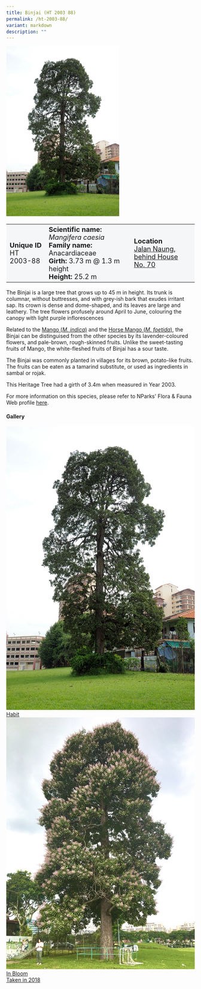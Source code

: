 ```yaml
---
title: Binjai (HT 2003 88)
permalink: /ht-2003-88/
variant: markdown
description: ""
---
```

<div class="isomer-image-wrapper">
<img style="width: 60%" src="/images/Heritage_trees_photos/mangcae_ht2003-88_habit.jpg">
</div><table style="minWidth: 100px; font-size: 18px; background: #F4F6F7">
<tbody><tr>
<td rowspan="1" colspan="1">
<strong>Unique ID</strong>
<br>HT 2003-88
</td>
<td rowspan="1" colspan="1">
	<strong>Scientific name:</strong> <em>Mangifera caesia</em>
<br><strong>Family name: </strong>Anacardiaceae
<br><strong>Girth: </strong>3.73 m @ 1.3 m height
<br><strong>Height: </strong>25.2 m
</td>
<td rowspan="1" colspan="1">
<strong>Location</strong><a href="https://www.onemap.gov.sg/?lat=1.3691729999971403&amp;lng=103.89223899999831">
 <br>Jalan Naung, behind House<br>No. 70</a>
</td>
</tr>
</tbody>
</table>
<p>The Binjai is a large tree that grows up to 45 m in height. Its trunk is columnar, without buttresses, and with grey-ish bark that exudes irritant sap.
Its crown is dense and dome-shaped, and its leaves are large and leathery. The tree flowers profusely around April to June, colouring the canopy with light purple inflorescences</p>

<p>Related to the <a href="https://www.nparks.gov.sg/florafaunaweb/flora/3/0/3013">Mango (<em>M. indica</em>)</a> and the <a href="https://www.nparks.gov.sg/florafaunaweb/flora/3/0/3012">Horse Mango (<em>M. foetida</em>)</a>, the Binjai can be distinguised from the other species by its lavender-coloured flowers, and pale-brown, rough-skinned fruits. Unlike the sweet-tasting fruits of Mango, the white-fleshed fruits of Binjai has a sour taste.</p> 
 
<p>The Binjai was commonly planted in villages for its brown, potato-like fruits. The fruits can be eaten as a tamarind substitute, or used as ingredients in sambal or rojak.</p>

<p>This Heritage Tree had a girth of 3.4m when measured in Year 2003.</p>

<p>For more information on this species, please refer to NParks' Flora &amp; Fauna Web profile <a href="https://www.nparks.gov.sg/florafaunaweb/flora/3/0/3011">here</a>.</p>

<h4><b>Gallery</b></h4>
<div class="isomer-card-grid">
<a href="/images/Heritage_trees_photos/mangcae_ht2003-88_habit.jpg" class="isomer-card">
<div class="isomer-card-image">
<div class="isomer-image-wrapper"><img src="/images/Heritage_trees_photos/mangcae_ht2003-88_habit.jpg"></div></div>
<div class="isomer-card-body"><div class="isomer-card-title">Habit</div></div></a>
	
<a href="/images/Heritage_trees_photos/mangcae_ht2003-88_flowering.jpg" class="isomer-card">
<div class="isomer-card-image">
<div class="isomer-image-wrapper"><img src="/images/Heritage_trees_photos/mangcae_ht2003-88_flowering.jpg"></div></div>
<div class="isomer-card-body"><div class="isomer-card-title">In Bloom</div><div class="isomer-card-description">Taken in 2018</div></div></a></div>